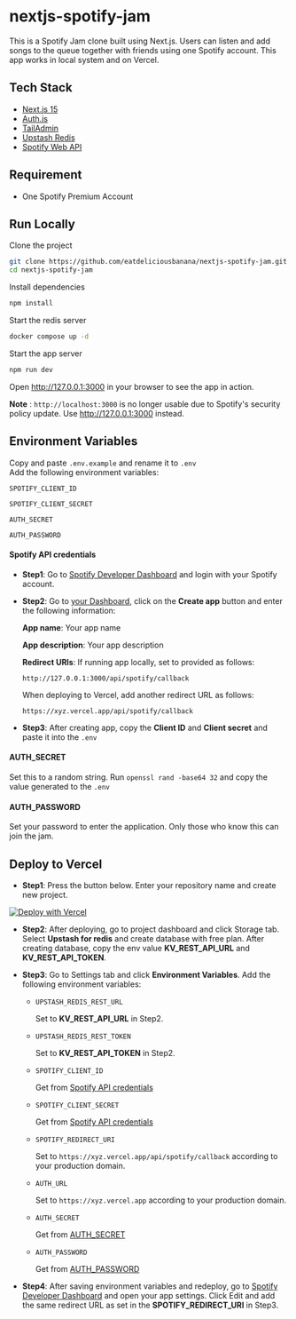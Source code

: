 # nextjs-spotify-jam
This is a Spotify Jam clone built using Next.js. Users can listen and add songs to the queue together with friends using one Spotify account. This app works in local system and on Vercel.

## Tech Stack

* [Next.js 15](https://nextjs.org)
* [Auth.js](https://authjs.dev)
* [TailAdmin](https://tailadmin.com)
* [Upstash Redis](https://github.com/upstash/redis-js)
* [Spotify Web API](https://developer.spotify.com/documentation/web-api)

## Requirement

* One Spotify Premium Account

## Run Locally

Clone the project

```bash
git clone https://github.com/eatdeliciousbanana/nextjs-spotify-jam.git
cd nextjs-spotify-jam
```

Install dependencies

```bash
npm install
```

Start the redis server

```bash
docker compose up -d
```

Start the app server

```bash
npm run dev
```

Open http://127.0.0.1:3000 in your browser to see the app in action.

**Note** : `http://localhost:3000` is no longer usable due to Spotify's security policy update. Use http://127.0.0.1:3000 instead.

## Environment Variables

Copy and paste `.env.example` and rename it to `.env`  
Add the following environment variables:

`SPOTIFY_CLIENT_ID`  

`SPOTIFY_CLIENT_SECRET`  

`AUTH_SECRET`  

`AUTH_PASSWORD`

#### Spotify API credentials

* **Step1**: Go to [Spotify Developer Dashboard](https://developer.spotify.com/dashboard) and login with your Spotify account.

* **Step2**: Go to [your Dashboard](https://developer.spotify.com/dashboard), click on the **Create app** button and enter the following information:

  **App name**: Your app name

  **App description**: Your app description

  **Redirect URIs**: If running app locally, set to provided as follows:

  `http://127.0.0.1:3000/api/spotify/callback`

  When deploying to Vercel, add another redirect URL as follows:

  `https://xyz.vercel.app/api/spotify/callback`

* **Step3**: After creating app, copy the **Client ID** and **Client secret** and paste it into the `.env`

#### AUTH_SECRET

Set this to a random string. Run `openssl rand -base64 32` and copy the value generated to the `.env`

#### AUTH_PASSWORD

Set your password to enter the application. Only those who know this can join the jam.

## Deploy to Vercel

* **Step1**: Press the button below. Enter your repository name and create new project.

[![Deploy with Vercel](https://vercel.com/button)](https://vercel.com/new/clone?repository-url=https%3A%2F%2Fgithub.com%2Featdeliciousbanana%2Fnextjs-spotify-jam)

* **Step2**: After deploying, go to project dashboard and click Storage tab. Select **Upstash for redis** and create database with free plan. After creating database, copy the env value **KV_REST_API_URL** and **KV_REST_API_TOKEN**.

* **Step3**: Go to Settings tab and click **Environment Variables**. Add the following environment variables:

  * `UPSTASH_REDIS_REST_URL`

    Set to **KV_REST_API_URL** in Step2.

  * `UPSTASH_REDIS_REST_TOKEN`

    Set to **KV_REST_API_TOKEN** in Step2.

  * `SPOTIFY_CLIENT_ID`

    Get from [Spotify API credentials](#spotify-api-credentials)

  * `SPOTIFY_CLIENT_SECRET`

    Get from [Spotify API credentials](#spotify-api-credentials)

  * `SPOTIFY_REDIRECT_URI`

    Set to `https://xyz.vercel.app/api/spotify/callback` according to your production domain.

  * `AUTH_URL`

    Set to `https://xyz.vercel.app` according to your production domain.

  * `AUTH_SECRET`

    Get from [AUTH_SECRET](#auth_secret)

  * `AUTH_PASSWORD`

    Get from [AUTH_PASSWORD](#auth_password)

* **Step4**: After saving environment variables and redeploy, go to [Spotify Developer Dashboard](https://developer.spotify.com/dashboard) and open your app settings. Click Edit and add the same redirect URL as set in the **SPOTIFY_REDIRECT_URI** in Step3.
